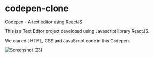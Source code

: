 # codepen-clone
Codepen - A text editor using ReactJS

This is a Text Editor project developed using Javascript library ReactJS. 

We can edit HTML, CSS and JavaScript code in this Codepen.

![Screenshot (23)](https://github.com/srujan3185/codepen-clone/assets/136983547/f0e68522-c042-4421-a593-048ed7e497ed)
